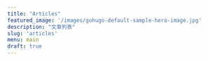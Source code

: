 ```yaml
---
title: "Articles"
featured_image: '/images/gohugo-default-sample-hero-image.jpg'
description: "文章列表"
slug: 'articles'
menu: main
draft: true
---
```


<!-- 欢迎进入来到我的博客，希望文章对你有所帮助 -->